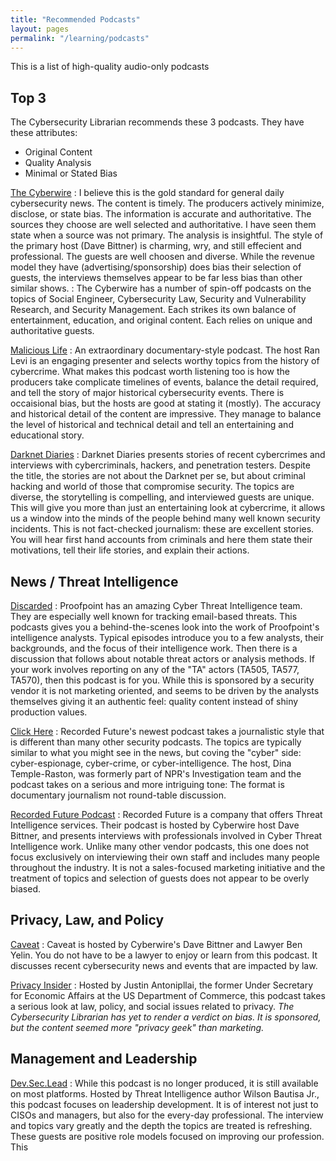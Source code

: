 ```yaml
---
title: "Recommended Podcasts"
layout: pages
permalink: "/learning/podcasts"
---
```


This is a list of high-quality audio-only podcasts 

## Top 3

The Cybersecurity Librarian recommends these 3 podcasts. They have these attributes:

- Original Content
- Quality Analysis
- Minimal or Stated Bias

[The Cyberwire](https://www.thecyberwire.com/)
: I believe this is the gold standard for general daily cybersecurity news. The content is timely.  The producers actively minimize, disclose, or state bias. The information is accurate and authoritative. The sources they choose are well selected and authoritative. I have seen them state when a source was not primary. The analysis is insightful. The style of the primary host (Dave Bittner) is charming, wry, and still effecient and professional. The guests are well choosen and diverse. While the revenue model they have (advertising/sponsorship) does bias their selection of guests, the interviews themselves appear to be far less bias than other similar shows. 
: The Cyberwire has a number of spin-off podcasts on the topics of Social Engineer, Cybersecurity Law, Security and Vulnerability Research, and Security Management. Each strikes its own balance of entertainment, education, and original content. Each relies on unique and authoritative guests.

[Malicious Life](https://malicious.life/)
: An extraordinary documentary-style podcast. The host Ran Levi is an engaging presenter and selects worthy topics from the history of cybercrime. What makes this podcast worth listening too is how the producers take complicate timelines of events, balance the detail required, and tell the story of major historical cybersecurity events. There is occaisional bias, but the hosts are good at stating it (mostly). The accuracy and historical detail of the content are impressive. They manage to balance the level of historical and technical detail and tell an entertaining and educational story.

[Darknet Diaries](https://darknetdiaries.com/)
: Darknet Diaries presents stories of recent cybercrimes and interviews with cybercriminals, hackers, and penetration testers. Despite the title, the stories are not about the Darknet per se, but about criminal hacking and world of those that compromise security. The topics are diverse, the storytelling is compelling, and interviewed guests are unique. This will give you more than just an entertaining look at cybercrime, it allows us a window into the minds of the people behind many well known security incidents. This is not fact-checked journalism: these are excellent stories. You will hear first hand accounts from criminals and here them state their motivations, tell their life stories, and explain their actions. 

## News / Threat Intelligence

[Discarded](https://www.proofpoint.com/us/podcasts/discarded)
: Proofpoint has an amazing Cyber Threat Intelligence team. They are especially well known for tracking email-based threats. This podcasts gives you a behind-the-scenes look into the work of Proofpoint's intelligence analysts. Typical episodes introduce you to a few analysts, their backgrounds, and the focus of their intelligence work. Then there is a discussion that follows about notable threat actors or analysis methods. If your work involves reporting on any of the "TA" actors (TA505, TA577, TA570), then this podcast is for you. While this is sponsored by a security vendor it is not marketing oriented, and seems to be driven by the analysts themselves giving it an authentic feel: quality content instead of shiny production values.

[Click Here](https://therecord.media/podcast/)
: Recorded Future's newest podcast takes a journalistic style that is different than many other security podcasts. The topics are typically similar to what you might see in the news, but coving the "cyber" side: cyber-espionage, cyber-crime, or cyber-intelligence. The host, Dina Temple-Raston, was formerly part of NPR's Investigation team and the podcast takes on a serious and more intriguing tone: The format is documentary journalism not round-table discussion.

[Recorded Future Podcast](https://www.recordedfuture.com/resources/podcast/)
: Recorded Future is a company that offers Threat Intelligence services. Their podcast is hosted by Cyberwire host Dave Bittner, and presents interviews with professionals involved in Cyber Threat Intelligence work. Unlike many other vendor podcasts, this one does not focus exclusively on interviewing their own staff and includes many people throughout the industry. It is not a sales-focused marketing initiative and the treatment of topics and selection of guests does not appear to be overly biased.

## Privacy, Law, and Policy

[Caveat](https://www.thecyberwire.com/podcasts/caveat)
: Caveat is hosted by Cyberwire's Dave Bittner and Lawyer Ben Yelin. You do not have to be a lawyer to enjoy or learn from this podcast. It discusses recent cybersecurity news and events that are impacted by law.

[Privacy Insider](https://wirewheel.io/resources/the-privacy-insider/)
: Hosted by Justin Antonipllai, the former Under Secretary for Economic Affairs at the US Department of Commerce, this podcast takes a serious look at law, policy, and social issues related to privacy. *The Cybersecurity Librarian has yet to render a verdict on bias. It is sponsored, but the content seemed more "privacy geek" than marketing.*

## Management and Leadership

[Dev.Sec.Lead](https://podcasts.apple.com/us/podcast/dev-sec-lead/id1469494249)
: While this podcast is no longer produced, it is still available on most platforms. Hosted by Threat Intelligence author Wilson Bautisa Jr., this podcast focuses on leadership development. It is of interest not just to CISOs and managers, but also for the every-day professional. The interview and topics vary greatly and the depth the topics are treated is refreshing. These guests are positive role models focused on improving our profession. This

